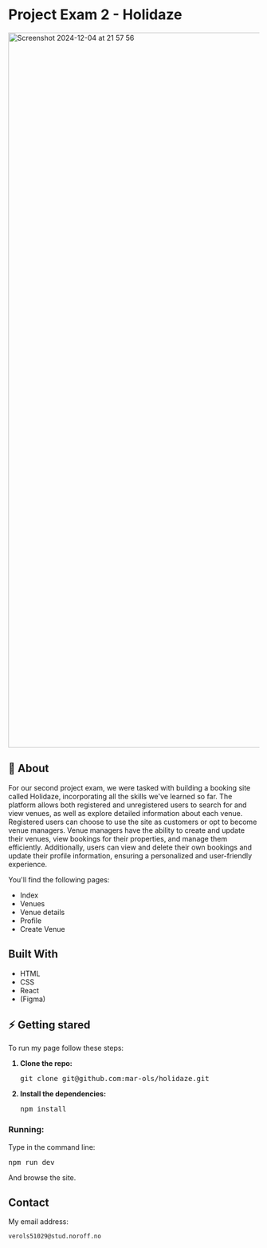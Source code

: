 # Project Exam 2 - Holidaze
 <img width="1433" alt="Screenshot 2024-12-04 at 21 57 56" src="https://github.com/user-attachments/assets/34978751-2595-43d3-b3bc-ea089c021a2a">


 ## :beginner: About
 For our second project exam, we were tasked with building a booking site called Holidaze, incorporating all the skills we've learned so far. The platform allows both registered and unregistered users to search for and view venues, as well as explore detailed information about each venue. Registered users can choose to use the site as customers or opt to become venue managers. Venue managers have the ability to create and update their venues, view bookings for their properties, and manage them efficiently. Additionally, users can view and delete their own bookings and update their profile information, ensuring a personalized and user-friendly experience. 
 
 You'll find the following pages:
 <ul>
  <li>Index</li>
  <li>Venues</li>
  <li>Venue details</li>
   <li>Profile</li>
  <li>Create Venue</li>
 </ul>

## Built With

- HTML
- CSS
- React
- (Figma)

 ## :zap: Getting stared
To run my page follow these steps:

<ol>
 <strong><li>Clone the repo:</li></strong>
 <pre>git clone git@github.com:mar-ols/holidaze.git</pre>
 <strong><li>Install the dependencies: </li></strong>
 <pre>npm install</pre>
</ol>

### Running:

Type in the command line:
<pre>npm run dev</pre>
And browse the site.

## Contact

My email address:

```bash
verols51029@stud.noroff.no
```

